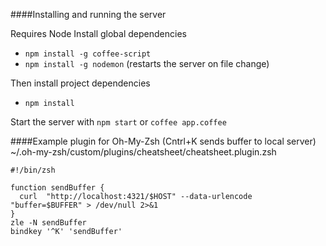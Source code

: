 ####Installing and running the server

Requires Node
 Install global dependencies
 - ```npm install -g coffee-script```
 - ```npm install -g nodemon``` (restarts the server on file change)

 Then install project dependencies
 - ```npm install```

Start the server with ```npm start``` or ```coffee app.coffee```

####Example plugin for Oh-My-Zsh (Cntrl+K sends buffer to local server)
~/.oh-my-zsh/custom/plugins/cheatsheet/cheatsheet.plugin.zsh
```
#!/bin/zsh

function sendBuffer {
  curl  "http://localhost:4321/$HOST" --data-urlencode "buffer=$BUFFER" > /dev/null 2>&1
}
zle -N sendBuffer
bindkey '^K' 'sendBuffer'
```
